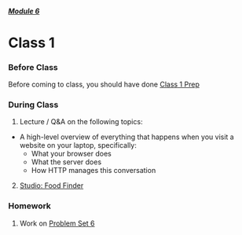 ##### [Module 6](../..)

# Class 1

### Before Class

Before coming to class, you should have done [Class 1 Prep](../class1-prep)

### During Class

1. Lecture / Q&A on the following topics:
  * A high-level overview of everything that happens when you visit a website on your laptop, specifically:
    * What your browser does
    * What the server does
    * How HTTP manages this conversation
2. [Studio: Food Finder](../studios/food-finder)

### Homework

1. Work on [Problem Set 6](../problem-set)

